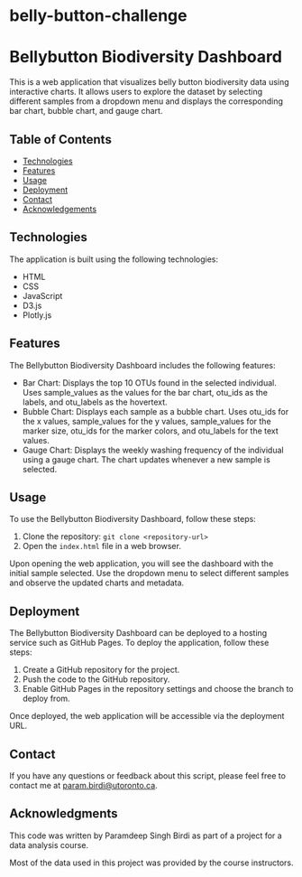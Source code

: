 # belly-button-challenge
# Bellybutton Biodiversity Dashboard

This is a web application that visualizes belly button biodiversity data using interactive charts. It allows users to explore the dataset by selecting different samples from a dropdown menu and displays the corresponding bar chart, bubble chart, and gauge chart.

## Table of Contents
- [Technologies](#technologies)
- [Features](#features)
- [Usage](#usage)
- [Deployment](#deployment)
- [Contact](#contact)
- [Acknowledgements](#acknowledgements)

## Technologies

The application is built using the following technologies:

- HTML
- CSS
- JavaScript
- D3.js
- Plotly.js

## Features

The Bellybutton Biodiversity Dashboard includes the following features:

- Bar Chart: Displays the top 10 OTUs found in the selected individual. Uses sample_values as the values for the bar chart, otu_ids as the labels, and otu_labels as the hovertext.
- Bubble Chart: Displays each sample as a bubble chart. Uses otu_ids for the x values, sample_values for the y values, sample_values for the marker size, otu_ids for the marker colors, and otu_labels for the text values.
- Gauge Chart: Displays the weekly washing frequency of the individual using a gauge chart. The chart updates whenever a new sample is selected.

## Usage

To use the Bellybutton Biodiversity Dashboard, follow these steps:

1. Clone the repository: `git clone <repository-url>`
2. Open the `index.html` file in a web browser.

Upon opening the web application, you will see the dashboard with the initial sample selected. Use the dropdown menu to select different samples and observe the updated charts and metadata.

## Deployment

The Bellybutton Biodiversity Dashboard can be deployed to a hosting service such as GitHub Pages. To deploy the application, follow these steps:

1. Create a GitHub repository for the project.
2. Push the code to the GitHub repository.
3. Enable GitHub Pages in the repository settings and choose the branch to deploy from.

Once deployed, the web application will be accessible via the deployment URL.

## Contact

If you have any questions or feedback about this script, please feel free to contact me at param.birdi@utoronto.ca.

## Acknowledgments

This code was written by Paramdeep Singh Birdi as part of a project for a data analysis course.

Most of the data used in this project was provided by the course instructors.
